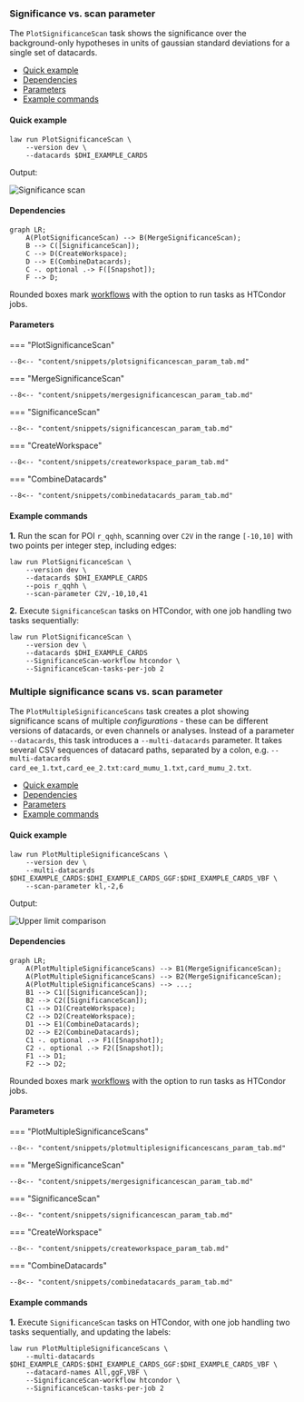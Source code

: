 ### Significance vs. scan parameter

The `PlotSignificanceScan` task shows the significance over the background-only hypotheses in units of gaussian standard deviations for a single set of datacards.

- [Quick example](#quick-example)
- [Dependencies](#dependencies)
- [Parameters](#parameters)
- [Example commands](#example-commands)


#### Quick example

```shell
law run PlotSignificanceScan \
    --version dev \
    --datacards $DHI_EXAMPLE_CARDS
```

Output:

![Significance scan](../images/significances__poi_r__scan_kl_-2.0_6.0_n9__params_r_qqhh1.0_r_gghh1.0_kt1.0_CV1.0_C2V1.0.png)


#### Dependencies

```mermaid
graph LR;
    A(PlotSignificanceScan) --> B(MergeSignificanceScan);
    B --> C([SignificanceScan]);
    C --> D(CreateWorkspace);
    D --> E(CombineDatacards);
    C -. optional .-> F([Snapshot]);
    F --> D;
```

Rounded boxes mark [workflows](practices.md#workflows) with the option to run tasks as HTCondor jobs.


#### Parameters

=== "PlotSignificanceScan"

    --8<-- "content/snippets/plotsignificancescan_param_tab.md"

=== "MergeSignificanceScan"

    --8<-- "content/snippets/mergesignificancescan_param_tab.md"

=== "SignificanceScan"

    --8<-- "content/snippets/significancescan_param_tab.md"

=== "CreateWorkspace"

    --8<-- "content/snippets/createworkspace_param_tab.md"

=== "CombineDatacards"

    --8<-- "content/snippets/combinedatacards_param_tab.md"


#### Example commands

**1.** Run the scan for POI `r_qqhh`, scanning over `C2V` in the range `[-10,10]` with two points per integer step, including edges:

```shell hl_lines="4-5"
law run PlotSignificanceScan \
    --version dev \
    --datacards $DHI_EXAMPLE_CARDS
    --pois r_qqhh \
    --scan-parameter C2V,-10,10,41
```

**2.** Execute `SignificanceScan` tasks on HTCondor, with one job handling two tasks sequentially:

```shell hl_lines="4-5"
law run PlotSignificanceScan \
    --version dev \
    --datacards $DHI_EXAMPLE_CARDS
    --SignificanceScan-workflow htcondor \
    --SignificanceScan-tasks-per-job 2
```


### Multiple significance scans vs. scan parameter

The `PlotMultipleSignificanceScans` task creates a plot showing significance scans of multiple *configurations* - these can be different versions of datacards, or even channels or analyses.
Instead of a parameter `--datacards`, this task introduces a `--multi-datacards` parameter.
It takes several CSV sequences of datacard paths, separated by a colon, e.g. `--multi-datacards card_ee_1.txt,card_ee_2.txt:card_mumu_1.txt,card_mumu_2.txt`.

- [Quick example](#quick-example_1)
- [Dependencies](#dependencies_1)
- [Parameters](#parameters_1)
- [Example commands](#example-commands_1)


#### Quick example

```shell
law run PlotMultipleSignificanceScans \
    --version dev \
    --multi-datacards $DHI_EXAMPLE_CARDS:$DHI_EXAMPLE_CARDS_GGF:$DHI_EXAMPLE_CARDS_VBF \
    --scan-parameter kl,-2,6
```

Output:

![Upper limit comparison](../images/multisignificances__poi_r__scan_kl_-2.0_6.0_n9__params_r_qqhh1.0_r_gghh1.0_kt1.0_CV1.0_C2V1.0.png)


#### Dependencies

```mermaid
graph LR;
    A(PlotMultipleSignificanceScans) --> B1(MergeSignificanceScan);
    A(PlotMultipleSignificanceScans) --> B2(MergeSignificanceScan);
    A(PlotMultipleSignificanceScans) --> ...;
    B1 --> C1([SignificanceScan]);
    B2 --> C2([SignificanceScan]);
    C1 --> D1(CreateWorkspace);
    C2 --> D2(CreateWorkspace);
    D1 --> E1(CombineDatacards);
    D2 --> E2(CombineDatacards);
    C1 -. optional .-> F1([Snapshot]);
    C2 -. optional .-> F2([Snapshot]);
    F1 --> D1;
    F2 --> D2;
```

Rounded boxes mark [workflows](practices.md#workflows) with the option to run tasks as HTCondor jobs.


#### Parameters

=== "PlotMultipleSignificanceScans"

    --8<-- "content/snippets/plotmultiplesignificancescans_param_tab.md"

=== "MergeSignificanceScan"

    --8<-- "content/snippets/mergesignificancescan_param_tab.md"

=== "SignificanceScan"

    --8<-- "content/snippets/significancescan_param_tab.md"

=== "CreateWorkspace"

    --8<-- "content/snippets/createworkspace_param_tab.md"

=== "CombineDatacards"

    --8<-- "content/snippets/combinedatacards_param_tab.md"


#### Example commands

**1.** Execute `SignificanceScan` tasks on HTCondor, with one job handling two tasks sequentially, and updating the labels:

```shell hl_lines="3-5"
law run PlotMultipleSignificanceScans \
    --multi-datacards $DHI_EXAMPLE_CARDS:$DHI_EXAMPLE_CARDS_GGF:$DHI_EXAMPLE_CARDS_VBF \
    --datacard-names All,ggF,VBF \
    --SignificanceScan-workflow htcondor \
    --SignificanceScan-tasks-per-job 2
```
